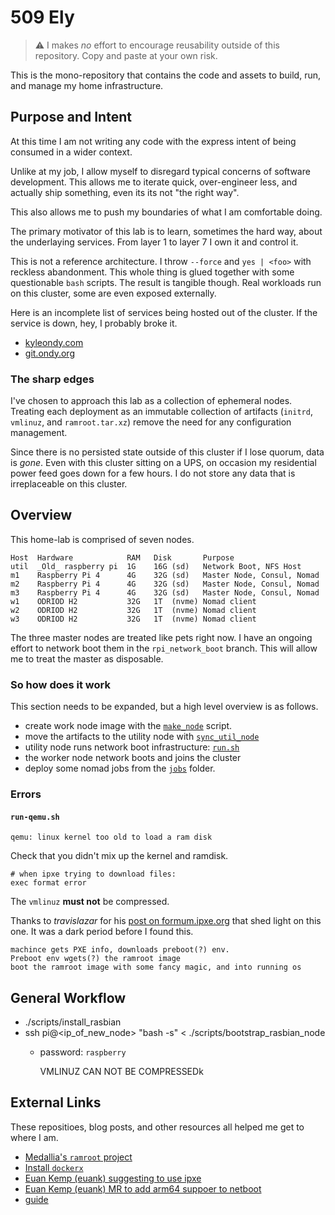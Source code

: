 # 509 Ely

> :warning: I makes *no* effort to encourage reusability outside of this repository.
> Copy and paste at your own risk.

This is the mono-repository that contains the code and assets to build, run, and manage my home infrastructure.

## Purpose and Intent

At this time I am not writing any code with the express intent of being consumed in a wider context.

Unlike at my job, I allow myself to disregard typical concerns of software development.
This allows me to iterate quick, over-engineer less, and actually ship something, even its its not "the right way".

This also allows me to push my boundaries of what I am comfortable doing.

The primary motivator of this lab is to learn, sometimes the hard way, about the underlaying services.
From layer 1 to layer 7 I own it and control it.

This is not a reference architecture.
I throw `--force` and `yes | <foo>` with reckless abandonment.
This whole thing is glued together with some questionable `bash` scripts.
The result is tangible though.
Real workloads run on this cluster, some are even exposed externally.

Here is an incomplete list of services being hosted out of the cluster.
If the service is down, hey, I probably broke it.

- [kyleondy.com](https://www.kyleondy.com)
- [git.ondy.org](https://git.ondy.org)

### The sharp edges

I've chosen to approach this lab as a collection of ephemeral nodes.
Treating each deployment as an immutable collection of artifacts (`initrd`, `vmlinuz`, and `ramroot.tar.xz`) remove the need for any configuration management.

Since there is no persisted state outside of this cluster if I lose quorum, data is *gone*.
Even with this cluster sitting on a UPS, on occasion my residential power feed goes down for a few hours.
I do not store any data that is irreplaceable on this cluster.

## Overview

This home-lab is comprised of seven nodes.

```
Host  Hardware            RAM   Disk       Purpose
util  _Old_ raspberry pi  1G    16G (sd)   Network Boot, NFS Host
m1    Raspberry Pi 4      4G    32G (sd)   Master Node, Consul, Nomad
m2    Raspberry Pi 4      4G    32G (sd)   Master Node, Consul, Nomad
m3    Raspberry Pi 4      4G    32G (sd)   Master Node, Consul, Nomad
w1    ODRIOD H2           32G   1T  (nvme) Nomad client
w2    ODRIOD H2           32G   1T  (nvme) Nomad client
w3    ODRIOD H2           32G   1T  (nvme) Nomad client
```

The three master nodes are treated like pets right now.
I have an ongoing effort to network boot them in the `rpi_network_boot` branch.
This will allow me to treat the master as disposable.

### So how does it work

This section needs to be expanded, but a high level overview is as follows.

- create work node image with the [`make_node`](./node_builder/make_node) script.
- move the artifacts to the utility node with [`sync_util_node`](./scripts/sync_util_node)
- utility node runs network boot infrastructure: [`run.sh`](./util-node/run.sh)
- the worker node network  boots and joins the cluster
- deploy some nomad jobs from the [`jobs`](./jobs) folder.

### Errors

#### `run-qemu.sh`

```
qemu: linux kernel too old to load a ram disk
```

Check that you didn't mix up the kernel and ramdisk.

```
# when ipxe trying to download files:
exec format error
```
The `vmlinuz` **must not** be compressed.

Thanks to *travislazar* for his [post on formum.ipxe.org](https://forum.ipxe.org/showthread.php?tid=18153&pid=34902#pid34902) that shed light on this one. It was a dark period before I found this.






```
machince gets PXE info, downloads preboot(?) env.
Preboot env wgets(?) the ramroot image
boot the ramroot image with some fancy magic, and into running os
```

## General Workflow

- ./scripts/install_rasbian
- ssh pi@<ip_of_new_node> "bash -s" < ./scripts/bootstrap_rasbian_node
    - password: `raspberry`

        VMLINUZ CAN NOT BE COMPRESSEDk

## External Links

These repositioes, blog posts, and other resources all helped me get to where I am.

- [Medallia's `ramroot` project](https://github.com/medallia/ramroot)
- [Install `dockerx`](https://www.docker.com/blog/getting-started-with-docker-for-arm-on-linux/)
- [Euan Kemp (euank) suggesting to use ipxe](https://github.com/danderson/netboot/issues/119#issuecomment-703434559)
- [Euan Kemp (euank) MR to add arm64 suppoer to netboot](https://github.com/danderson/netboot/pull/121)
- [guide](https://brennan.io/2019/12/04/rpi4b-netboot/)
